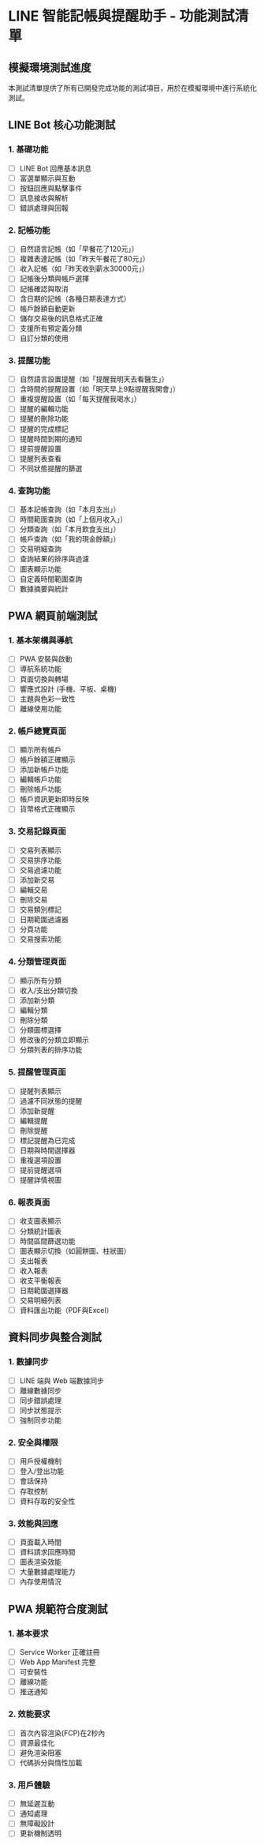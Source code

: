 # LINE 智能記帳與提醒助手 - 功能測試清單

## 模擬環境測試進度

本測試清單提供了所有已開發完成功能的測試項目，用於在模擬環境中進行系統化測試。

## LINE Bot 核心功能測試

### 1. 基礎功能
- [ ] LINE Bot 回應基本訊息
- [ ] 富選單顯示與互動
- [ ] 按鈕回應與點擊事件
- [ ] 訊息接收與解析
- [ ] 錯誤處理與回報

### 2. 記帳功能
- [ ] 自然語言記帳（如「早餐花了120元」）
- [ ] 複雜表達記帳（如「昨天午餐花了80元」）
- [ ] 收入記帳（如「昨天收到薪水30000元」）
- [ ] 記帳後分類與帳戶選擇
- [ ] 記帳確認與取消
- [ ] 含日期的記帳（各種日期表達方式）
- [ ] 帳戶餘額自動更新
- [ ] 儲存交易後的訊息格式正確
- [ ] 支援所有預定義分類
- [ ] 自訂分類的使用

### 3. 提醒功能
- [ ] 自然語言設置提醒（如「提醒我明天去看醫生」）
- [ ] 含時間的提醒設置（如「明天早上9點提醒我開會」）
- [ ] 重複提醒設置（如「每天提醒我喝水」）
- [ ] 提醒的編輯功能
- [ ] 提醒的刪除功能
- [ ] 提醒的完成標記
- [ ] 提醒時間到期的通知
- [ ] 提前提醒設置
- [ ] 提醒列表查看
- [ ] 不同狀態提醒的篩選

### 4. 查詢功能
- [ ] 基本記帳查詢（如「本月支出」）
- [ ] 時間範圍查詢（如「上個月收入」）
- [ ] 分類查詢（如「本月飲食支出」）
- [ ] 帳戶查詢（如「我的現金餘額」）
- [ ] 交易明細查詢
- [ ] 查詢結果的排序與過濾
- [ ] 圖表顯示功能
- [ ] 自定義時間範圍查詢
- [ ] 數據摘要與統計

## PWA 網頁前端測試

### 1. 基本架構與導航
- [ ] PWA 安裝與啟動
- [ ] 導航系統功能
- [ ] 頁面切換與轉場
- [ ] 響應式設計 (手機、平板、桌機)
- [ ] 主題與色彩一致性
- [ ] 離線使用功能

### 2. 帳戶總覽頁面
- [ ] 顯示所有帳戶
- [ ] 帳戶餘額正確顯示
- [ ] 添加新帳戶功能
- [ ] 編輯帳戶功能
- [ ] 刪除帳戶功能
- [ ] 帳戶資訊更新即時反映
- [ ] 貨幣格式正確顯示

### 3. 交易記錄頁面
- [ ] 交易列表顯示
- [ ] 交易排序功能 
- [ ] 交易過濾功能
- [ ] 添加新交易
- [ ] 編輯交易
- [ ] 刪除交易
- [ ] 交易類別標記
- [ ] 日期範圍過濾器
- [ ] 分頁功能
- [ ] 交易搜索功能

### 4. 分類管理頁面
- [ ] 顯示所有分類
- [ ] 收入/支出分類切換
- [ ] 添加新分類
- [ ] 編輯分類
- [ ] 刪除分類
- [ ] 分類圖標選擇
- [ ] 修改後的分類立即顯示
- [ ] 分類列表的排序功能

### 5. 提醒管理頁面
- [ ] 提醒列表顯示
- [ ] 過濾不同狀態的提醒
- [ ] 添加新提醒
- [ ] 編輯提醒
- [ ] 刪除提醒
- [ ] 標記提醒為已完成
- [ ] 日期與時間選擇器
- [ ] 重複選項設置
- [ ] 提前提醒選項
- [ ] 提醒詳情視圖

### 6. 報表頁面
- [ ] 收支圖表顯示
- [ ] 分類統計圖表
- [ ] 時間區間篩選功能
- [ ] 圖表顯示切換（如圓餅圖、柱狀圖）
- [ ] 支出報表
- [ ] 收入報表
- [ ] 收支平衡報表
- [ ] 日期範圍選擇器
- [ ] 交易明細列表
- [ ] 資料匯出功能（PDF與Excel）

## 資料同步與整合測試

### 1. 數據同步
- [ ] LINE 端與 Web 端數據同步
- [ ] 離線數據同步
- [ ] 同步錯誤處理
- [ ] 同步狀態提示
- [ ] 強制同步功能

### 2. 安全與權限
- [ ] 用戶授權機制
- [ ] 登入/登出功能
- [ ] 會話保持
- [ ] 存取控制
- [ ] 資料存取的安全性

### 3. 效能與回應
- [ ] 頁面載入時間
- [ ] 資料請求回應時間
- [ ] 圖表渲染效能
- [ ] 大量數據處理能力
- [ ] 內存使用情況

## PWA 規範符合度測試

### 1. 基本要求
- [ ] Service Worker 正確註冊
- [ ] Web App Manifest 完整
- [ ] 可安裝性
- [ ] 離線功能
- [ ] 推送通知

### 2. 效能要求
- [ ] 首次內容渲染(FCP)在2秒內
- [ ] 資源最佳化
- [ ] 避免渲染阻塞
- [ ] 代碼拆分與惰性加載

### 3. 用戶體驗
- [ ] 無延遲互動
- [ ] 通知處理
- [ ] 無障礙設計
- [ ] 更新機制透明 